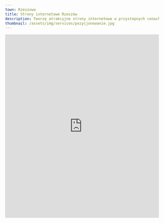 ```yaml
---
town: Rzeszowa
title: Strony internetowe Rzeszów
description: Tworzę atrakcyjne strony internetowe w przystepnych cenach dla firm z Rzeszowa. Zadzwoń do mnie +48 788 660 190
thumbnail: /assets/img/services/pozycjonowanie.jpg
---
```


<iframe src="https://www.google.com/maps/embed?pb=!1m18!1m12!1m3!1d82044.24368725806!2d21.894035350356056!3d50.013555340697565!2m3!1f0!2f0!3f0!3m2!1i1024!2i768!4f13.1!3m3!1m2!1s0x473cfae3cc14d449%3A0xd2240d31b33eb2ed!2zUnplc3rDs3c!5e0!3m2!1spl!2spl!4v1682842019711!5m2!1spl!2spl" width="100%" height="600" style="border:0;" allowfullscreen="" loading="lazy" referrerpolicy="no-referrer-when-downgrade"></iframe>
